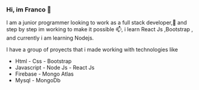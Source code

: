 
### Hi, im Franco 👋

I am a junior programmer looking to work as a full stack developer,🌱 and step by step im
working to make it possible 📫, i learn React Js ,Bootstrap , and currently i am learning
Nodejs.

I have a group of proyects that i made working with technologies like 

- Html - Css - Bootstrap
- Javascript - Node Js - React Js 
- Firebase - Mongo Atlas
- Mysql - MongoDb
